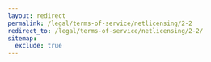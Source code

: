 ```yaml
---
layout: redirect
permalink: /legal/terms-of-service/netlicensing/2-2
redirect_to: /legal/terms-of-service/netlicensing/2-2/
sitemap:
  exclude: true
---
```

